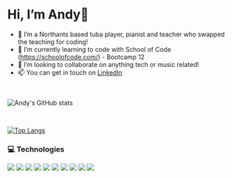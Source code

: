 # Hi, I’m Andy👋
- 👀 I’m a Northants based tuba player, pianist and teacher who swapped the teaching for coding! 
- 🌱 I’m currently learning to code with School of Code (https://schoolofcode.com/) - Bootcamp 12
- 💞️ I’m looking to collaborate on anything tech or music related!
- 📫 You can get in touch on [LinkedIn](https://www.linkedin.com/in/mult-vit/)

</br> 

![Andy's GitHub stats](https://github-readme-stats.vercel.app/api?username=multi-vit&show_icons=true&theme=radical)

</br> 

[![Top Langs](https://github-readme-stats.vercel.app/api/top-langs/?username=kendallgmason&layout=compact&show_icons=true&theme=tokyonight)](https://github.com/anuraghazra/github-readme-stats)

### 💻 Technologies

[<img src='https://img.shields.io/badge/React-20232A?style=for-the-badge&logo=react&logoColor=61DAFB'>](<LINK>)
[<img src='https://img.shields.io/badge/HTML5-E34F26?style=for-the-badge&logo=html5&logoColor=white'>](<LINK>)
[<img src='https://img.shields.io/badge/CSS3-1572B6?style=for-the-badge&logo=css3&logoColor=white'>](<LINK>)
[<img src='https://img.shields.io/badge/JavaScript-F7DF1E?style=for-the-badge&logo=javascript&logoColor=black'>](<LINK>)
[<img src='https://img.shields.io/badge/Node.js-43853D?style=for-the-badge&logo=node.js&logoColor=white'>](<LINK>)
[<img src='https://img.shields.io/badge/Express.js-404D59?style=for-the-badge'>](<LINK>)
[<img src='https://img.shields.io/badge/PostgreSQL-316192?style=for-the-badge&logo=postgresql&logoColor=white'>](<LINK>)
[<img src='https://img.shields.io/badge/Netlify-00C7B7?style=for-the-badge&logo=netlify&logoColor=white'>](<LINK>)
[<img src='https://img.shields.io/badge/Jest-323330?style=for-the-badge&logo=Jest&logoColor=white'>](<LINK>)
[<img src='https://img.shields.io/badge/testing%20library-323330?style=for-the-badge&logo=testing-library&logoColor=red'>](<LINK>)

<!---
multi-vit/multi-vit is a ✨ special ✨ repository because its `README.md` (this file) appears on your GitHub profile.
You can click the Preview link to take a look at your changes.
--->
